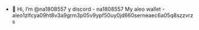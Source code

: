 - 👋 Hi, I’m @na1808557
y discord - na1808557
My aleo wallet - aleo1zlfcya09ht8v3a9grm3p05v9ypf50uy0jd660serneaec6a05q8szzvrzs

<!---
na1808557/na1808557 is a ✨ special ✨ repository because its `README.md` (this file) appears on your GitHub profile.
You can click the Preview link to take a look at your changes.
--->
